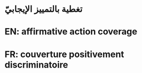 # تغطية بالتمييز الإيجابيّ

# EN: affirmative action coverage

# FR: couverture positivement discriminatoire
